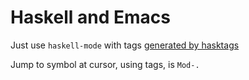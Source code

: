 Haskell and Emacs
=================

Just use `haskell-mode` with tags [generated by hasktags](generate-tags.md)

Jump to symbol at cursor, using tags, is `Mod-.`

